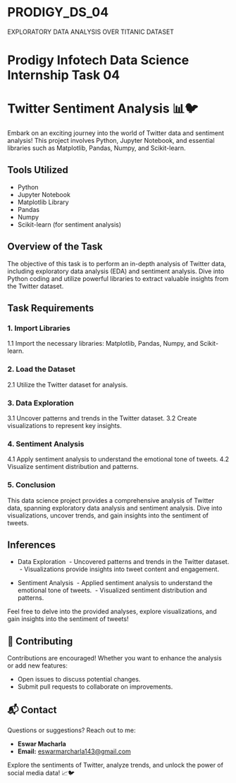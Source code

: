# PRODIGY_DS_04
EXPLORATORY DATA ANALYSIS OVER TITANIC DATASET

# Prodigy Infotech Data Science Internship Task 04



# Twitter Sentiment Analysis 📊🐦

Embark on an exciting journey into the world of Twitter data and sentiment analysis! This project involves Python, Jupyter Notebook, and essential libraries such as Matplotlib, Pandas, Numpy, and Scikit-learn.

## Tools Utilized
- Python
- Jupyter Notebook
- Matplotlib Library
- Pandas
- Numpy
- Scikit-learn (for sentiment analysis)

## Overview of the Task
The objective of this task is to perform an in-depth analysis of Twitter data, including exploratory data analysis (EDA) and sentiment analysis. Dive into Python coding and utilize powerful libraries to extract valuable insights from the Twitter dataset.

## Task Requirements

### 1. Import Libraries
1.1 Import the necessary libraries: Matplotlib, Pandas, Numpy, and Scikit-learn.

### 2. Load the Dataset
2.1 Utilize the Twitter dataset for analysis.

### 3. Data Exploration
3.1 Uncover patterns and trends in the Twitter dataset.
3.2 Create visualizations to represent key insights.

### 4. Sentiment Analysis
4.1 Apply sentiment analysis to understand the emotional tone of tweets.
4.2 Visualize sentiment distribution and patterns.

### 5. Conclusion
This data science project provides a comprehensive analysis of Twitter data, spanning exploratory data analysis and sentiment analysis. Dive into visualizations, uncover trends, and gain insights into the sentiment of tweets.


## Inferences
- Data Exploration
 - Uncovered patterns and trends in the Twitter dataset.
 - Visualizations provide insights into tweet content and engagement.

- Sentiment Analysis
 - Applied sentiment analysis to understand the emotional tone of tweets.
 - Visualized sentiment distribution and patterns.

Feel free to delve into the provided analyses, explore visualizations, and gain insights into the sentiment of tweets!

## 🤝 Contributing

Contributions are encouraged! Whether you want to enhance the analysis or add new features:

- Open issues to discuss potential changes.
- Submit pull requests to collaborate on improvements.

## 📬 Contact

Questions or suggestions? Reach out to me:

- **Eswar Macharla**
- **Email:** [eswarmarcharla143@gmail.com](mailto:eswarmarcharla143@gmail.com)


Explore the sentiments of Twitter, analyze trends, and unlock the power of social media data! 📈🐦
